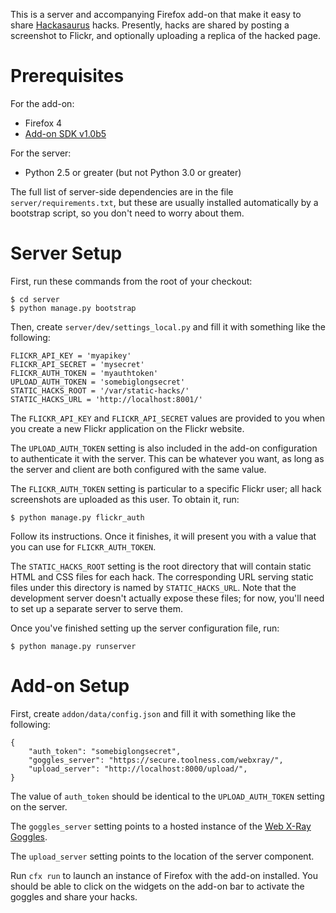 This is a server and accompanying Firefox add-on that make it easy to share
[Hackasaurus][] hacks. Presently, hacks are shared by posting a screenshot to
Flickr, and optionally uploading a replica of the hacked page.

# Prerequisites

For the add-on:

* Firefox 4
* [Add-on SDK v1.0b5][addon-sdk]

For the server:

* Python 2.5 or greater (but not Python 3.0 or greater)

The full list of server-side dependencies are in the file
`server/requirements.txt`, but these are usually installed automatically by a
bootstrap script, so you don't need to worry about them.

# Server Setup

First, run these commands from the root of your checkout:

    $ cd server
    $ python manage.py bootstrap

Then, create `server/dev/settings_local.py` and fill it with something like
the following:

    FLICKR_API_KEY = 'myapikey'
    FLICKR_API_SECRET = 'mysecret'
    FLICKR_AUTH_TOKEN = 'myauthtoken'
    UPLOAD_AUTH_TOKEN = 'somebiglongsecret'
    STATIC_HACKS_ROOT = '/var/static-hacks/'
    STATIC_HACKS_URL = 'http://localhost:8001/'

The `FLICKR_API_KEY` and `FLICKR_API_SECRET` values are provided to you when
you create a new Flickr application on the Flickr website.

The `UPLOAD_AUTH_TOKEN` setting is also included in the add-on configuration
to authenticate it with the server. This can be whatever you want, as long as
the server and client are both configured with the same value.

The `FLICKR_AUTH_TOKEN` setting is particular to a specific Flickr user; all
hack screenshots are uploaded as this user. To obtain it, run:

    $ python manage.py flickr_auth

Follow its instructions. Once it finishes, it will present you with a value
that you can use for `FLICKR_AUTH_TOKEN`.

The `STATIC_HACKS_ROOT` setting is the root directory that will contain static
HTML and CSS files for each hack. The corresponding URL serving static files
under this directory is named by `STATIC_HACKS_URL`. Note that the development
server doesn't actually expose these files; for now, you'll need to set up a
separate server to serve them.

Once you've finished setting up the server configuration file, run:

    $ python manage.py runserver

# Add-on Setup

First, create `addon/data/config.json` and fill it with something like the
following:

    {
        "auth_token": "somebiglongsecret",
        "goggles_server": "https://secure.toolness.com/webxray/",
        "upload_server": "http://localhost:8000/upload/",
    }

The value of `auth_token` should be identical to the `UPLOAD_AUTH_TOKEN`
setting on the server.

The `goggles_server` setting points to a hosted instance of the
[Web X-Ray Goggles][webxray].

The `upload_server` setting points to the location of the server component.

Run `cfx run` to launch an instance of Firefox with the add-on installed. You
should be able to click on the widgets on the add-on bar to activate the
goggles and share your hacks.

  [Hackasaurus]: http://hackasaurus.org
  [webxray]: https://github.com/hackasaurus/webxray
  [addon-sdk]: http://blog.mozilla.com/addons/2011/05/05/announcing-add-on-sdk-1-0b5/

